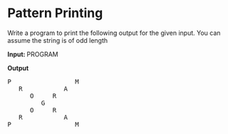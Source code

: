 <h1>Pattern Printing</h1>

Write a program to print the following output for the given input. You can assume the string is of odd length<br>

<b>Input: </b> PROGRAM

<b>Output</b>
<pre>
P                 M  
   R           A     
      O     R        
         G           
      O     R        
   R           A     
P                 M  
</pre>
